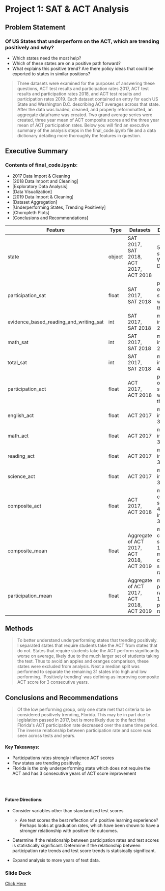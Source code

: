 # Project 1: SAT & ACT Analysis

## Problem Statement

### Of US States that underperform on the ACT, which are trending positively and why?
* Which states need the most help?
* Which of these states are on a positive path forward?
* What explains this positive trend? Are there policy ideas that could be exported to states in similar positions?

> Three datasets were examined for the purposes of answering these questions, ACT test results and participation rates 2017, ACT test results and participation rates 2018, and ACT test results and participation rates 2019. Each dataset contained an entry for each US State and Washington D.C. describing ACT averages across that state. After the data was loaded, cleaned, and properly reformmatted, an aggregate dataframe was created. Two grand average series were created, three year mean of ACT composite scores and the three year mean of ACT participation rates. Below you will find an executive summary of the analysis steps in the final_code.ipynb file and a data dictionary detailing more thoroughly the features in question.

## Executive Summary

### Contents of final_code.ipynb:
- 2017 Data Import & Cleaning
- [2018 Data Import and Cleaning]
- [Exploratory Data Analysis]
- [Data Visualization]
- [2019 Data Import & Cleaning]
- [Dataset Aggregation]
- [Underperforming States, Trending Positively]
- [Choropleth Plots]
- [Conclusions and Recommendations]

|Feature|Type|Datasets|Description|
|---|---|---|---|
|state|object|SAT 2017, SAT 2018, ACT 2017, ACT 2018|50 US states plus Washington D.C.| 
|participation_sat|float|SAT 2017, SAT 2018|percentage of eligible students who took the sat| 
|evidence_based_reading_and_writing_sat|int|SAT 2017, SAT 2018|mean score in range 200-800| 
|math_sat|int|SAT 2017, SAT 2018|mean score in range 200-800|
|total_sat|int|SAT 2017, SAT 2018|mean score in range 400-1600| 
|participation_act|float|ACT 2017, ACT 2018|percentage of eligible students who took the sat| 
|english_act|float|ACT 2017|mean score in range 0-36| 
|math_act|float|ACT 2017|mean score in range 0-36| 
|reading_act|float|ACT 2017|mean score in range 0-36| 
|science_act|float|ACT 2017|mean score in range 0-36| 
|composite_act|float|ACT 2017, ACT 2018|mean composite score of all 4 sections in range 0-36| 
|composite_mean|float|Aggregate of ACT 2017, ACT 2018, ACT 2019|mean composite score of 17, 18, 19 mean composite scores in range 0-36| 
|participation_mean|float|Aggregate of ACT 2017, ACT 2018, ACT 2019|mean participation rate of 17, 18, 19 participation rates|

## Methods

> To better understand underperforming states that trending positively. I separated states that require students take the ACT from states that do not. States that require students take the ACT perform significantly worse on average, likely due to the much larger set of students taking the test. Thus to avoid an apples and oranges comparison, these states were excluded from analysis. Next a median split was performed to separate the remaining 31 states into high and low performing. 'Positively trending' was defining as improving composite ACT score for 3 consecutive years. 

## Conclusions and Recommendations

> Of the low performing group, only one state met that criteria to be considered positively trending, Florida. This may be in part due to legislation passed in 2017, but is more likely due to the fact that Florida's ACT participation rate decreased over the same time period. The inverse relationship between participation rate and score was seen across tests and years.

#### Key Takeaways:
* Participations rates strongly influence ACT scores
* Few states are trending positively.
* Florida is the only underperforming state which does not require the ACT and has 3 consecutive years of ACT score improvement
<br />
<br />

#### Future Directions:
* Consider variables other than standardized test scores
    * Are test scores the best reflection of a positive learning experience? Perhaps looks at graduation rates, which have been shown to have a stronger relationship with positive life outcomes.

* Determine if the relationship between participation rates and test scores is statistically significant. Determine if the relationship between participation rate trends and test score trends is statisically significant.
* Expand analysis to more years of test data.

### Slide Deck
[Click Here](#./slides/Standardized_Testing_Trends.pptx)
